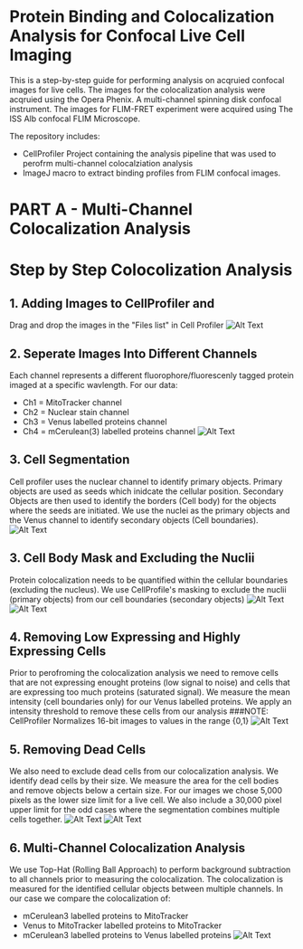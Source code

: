 # Protein Binding and Colocalization Analysis for Confocal Live Cell Imaging 
This is a step-by-step guide for performing analysis on acqruied confocal images for live cells. 
The images for the colocalization analysis were acqruied using the Opera Phenix. A multi-channel spinning disk confocal instrument. The images for FLIM-FRET experiment were acquired using The ISS Alb confocal FLIM Microscope. 

The repository includes:
* CellProfiler Project containing the analysis pipeline that was used to perofrm multi-channel colocalziation analysis
* ImageJ macro to extract binding profiles from FLIM confocal images. 


# PART A - Multi-Channel Colocalization Analysis
# Step by Step Colocolization Analysis
## 1. Adding Images to CellProfiler and 
Drag and drop the images in the "Files list" in Cell Profiler
![Alt Text](https://github.com/DWALab/Liu_et_al_2018_eLife/blob/master/ColocalizationSteps/Step0.PNG)
## 2. Seperate Images Into Different Channels
Each channel represents a different fluorophore/fluorescenly tagged protein imaged at a specific wavlength.
For our data:
* Ch1 = MitoTracker channel
* Ch2 = Nuclear stain channel
* Ch3 = Venus labelled proteins channel
* Ch4 = mCerulean(3) labelled proteins channel
![Alt Text](https://github.com/DWALab/Liu_et_al_2018_eLife/blob/master/ColocalizationSteps/Step1.PNG)

## 3. Cell Segmentation
Cell profiler uses the nuclear channel to identify primary objects. Primary objects are used as seeds which inidcate the cellular position. Secondary Objects are then used to identify the borders (Cell body) for the objects where the seeds are initiated. 
We use the nuclei as the primary objects and the Venus channel to identify secondary objects (Cell boundaries).
![Alt Text](https://github.com/DWALab/Liu_et_al_2018_eLife/blob/master/ColocalizationSteps/Step2.png)

## 3. Cell Body Mask and Excluding the Nuclii
Protein colocalization needs to be quantified within the cellular boundaries (excluding the nucleus). We use CellProfile's masking to exclude the nuclii (primary objects) from our cell boundaries (secondary objects)
![Alt Text](https://github.com/DWALab/Liu_et_al_2018_eLife/blob/master/ColocalizationSteps/Step3.png)
![Alt Text](https://github.com/DWALab/Liu_et_al_2018_eLife/blob/master/ColocalizationSteps/Step4.png)

## 4. Removing Low Expressing and Highly Expressing Cells
Prior to perofroming the colocalization analysis we need to remove cells that are not expressing enought proteins (low signal to noise) and cells that are expressing too much proteins (saturated signal). We measure the mean intensity (cell boundaries only) for our Venus labelled proteins. We apply an intensity threshold to remove these cells from our analysis
###NOTE: CellProfiler Normalizes 16-bit images to values in the range {0,1}
![Alt Text](https://github.com/DWALab/Liu_et_al_2018_eLife/blob/master/ColocalizationSteps/Step5.png)

## 5. Removing Dead Cells
We also need to exclude dead cells from our colocalization analysis. We identify dead cells by their size. We measure the area for the cell bodies and remove objects below a certain size. For our images we chose 5,000 pixels as the lower size limit for a live cell. We also include a 30,000 pixel upper limit for the odd cases where the segmentation combines multiple cells together. 
![Alt Text](https://github.com/DWALab/Liu_et_al_2018_eLife/blob/master/ColocalizationSteps/Step6.png)
![Alt Text](https://github.com/DWALab/Liu_et_al_2018_eLife/blob/master/ColocalizationSteps/Step7.png)

## 6. Multi-Channel Colocalization Analysis
We use Top-Hat (Rolling Ball Approach) to perform background subtraction to all channels prior to measuring the colocalization. The colocalization is measured for the identified cellular objects between multiple channels. In our case we compare the colocalization of:
* mCerulean3 labelled proteins to MitoTracker
* Venus to MitoTracker labelled proteins to MitoTracker
* mCerulean3 labelled proteins to Venus labelled proteins
![Alt Text](https://github.com/DWALab/Liu_et_al_2018_eLife/blob/master/ColocalizationSteps/Step8.png)
